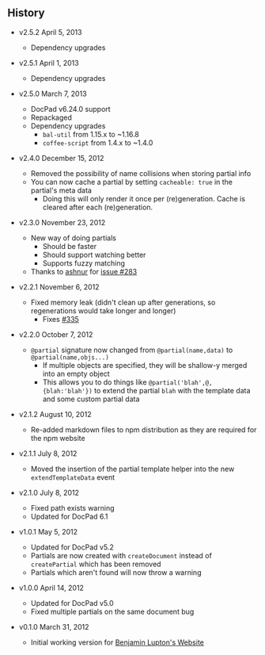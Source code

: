 ## History

- v2.5.2 April 5, 2013
	- Dependency upgrades

- v2.5.1 April 1, 2013
	- Dependency upgrades

- v2.5.0 March 7, 2013
	- DocPad v6.24.0 support
	- Repackaged
	- Dependency upgrades
		-  `bal-util` from 1.15.x to ~1.16.8
		-  `coffee-script` from 1.4.x to ~1.4.0

- v2.4.0 December 15, 2012
	- Removed the possibility of name collisions when storing partial info
	- You can now cache a partial by setting `cacheable: true` in the partial's meta data
		- Doing this will only render it once per (re)generation. Cache is cleared after each (re)generation.

- v2.3.0 November 23, 2012
	- New way of doing partials
		- Should be faster
		- Should support watching better
		- Supports fuzzy matching
	- Thanks to [ashnur](https://github.com/ashnur) for [issue #283](https://github.com/bevry/docpad/issues/283)

- v2.2.1 November 6, 2012
	- Fixed memory leak (didn't clean up after generations, so regenerations would take longer and longer)
		- Fixes [#335](https://github.com/bevry/docpad/issues/335)

- v2.2.0 October 7, 2012
	- `@partial` signature now changed from `@partial(name,data)` to `@partial(name,objs...)`
		- If multiple objects are specified, they will be shallow-y merged into an empty object
		- This allows you to do things like `@partial('blah',@,{blah:'blah'})` to extend the partial `blah` with the template data and some custom partial data

- v2.1.2 August 10, 2012
	- Re-added markdown files to npm distribution as they are required for the npm website

- v2.1.1 July 8, 2012
	- Moved the insertion of the partial template helper into the new `extendTemplateData` event

- v2.1.0 July 8, 2012
	- Fixed path exists warning
	- Updated for DocPad 6.1

- v1.0.1 May 5, 2012
	- Updated for DocPad v5.2
	- Partials are now created with `createDocument` instead of `createPartial` which has been removed
	- Partials which aren't found will now throw a warning

- v1.0.0 April 14, 2012
	- Updated for DocPad v5.0
	- Fixed multiple partials on the same document bug

- v0.1.0 March 31, 2012
	- Initial working version for [Benjamin Lupton's Website](https://github.com/balupton/balupton.docpad)